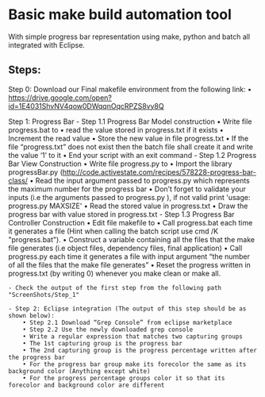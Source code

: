 # Basic make build automation tool
 With simple progress bar representation using make, python and batch all integrated with Eclipse.
 
 ## Steps:
 
 Step 0: Download our Final makefile environment from the following link:
		• https://drive.google.com/open?id=1E4031ShvNV4qow0DWqqnOqcRPZS8vy8Q
		
 Step 1: Progress Bar
	- Step 1.1 Progress Bar Model construction
		• Write file progress.bat to
		• read the value stored in progress.txt if it exists
		• Increment the read value
		• Store the new value in file progress.txt
		• If the file “progress.txt” does not exist then the batch file shall create it and write the value ‘1’ to it
		• End your script with an exit command
	- Step 1.2 Progress Bar View Construction
		• Write file progress.py to
		• Import the library progressBar.py (http://code.activestate.com/recipes/578228-progress-bar-class/
		• Read the input argument passed to progress.py which represents the maximum number for the progress bar
		• Don’t forget to validate your inputs (i.e the arguments passed to progress.py ), if not valid print 'usage: progress.py MAXSIZE'
		• Read the stored value in progress.txt
		• Draw the progress bar with value stored in progress.txt
	- Step 1.3 Progress Bar Controller Construction
		• Edit file makefile to
		• Call progress.bat each time it generates a file (Hint when calling the batch script use cmd /K "progress.bat").
		• Construct a variable containing all the files that the make file generates (i.e object files, dependency files, final application)
		• Call progress.py each time it generates a file with input argument “the number of all the files that the make file generates”
		• Reset the progress written in progress.txt (by writing 0) whenever you make clean or make all.
	
	- Check the output of the first step from the following path "ScreenShots/Step_1"
	
	- Step 2: Eclipse integration (The output of this step should be as shown below):
		• Step 2.1 Download “Grep Console” from eclipse marketplace
		• Step 2.2 Use the newly downloaded grep console
		• Write a regular expression that matches two capturing groups
		• The 1st capturing group is the progress bar
		• The 2nd capturing group is the progress percentage written after the progress bar
		• For the progress bar group make its forecolor the same as its background color (Anything except white)
		• For the progress percentage groups color it so that its forecolor and background color are different
		